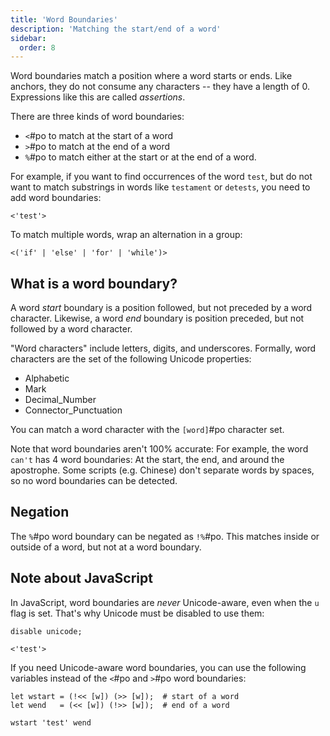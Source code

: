 ```yaml
---
title: 'Word Boundaries'
description: 'Matching the start/end of a word'
sidebar:
  order: 8
---
```


Word boundaries match a position where a word starts or ends. Like anchors, they do not consume
any characters -- they have a length of 0. Expressions like this are called _assertions_.

There are three kinds of word boundaries:

- `<`#po to match at the start of a word
- `>`#po to match at the end of a word
- `%`#po to match either at the start or at the end of a word.

For example, if you want to find occurrences of the word `test`, but do not want to match
substrings in words like `testament` or `detests`, you need to add word boundaries:

```pomsky
<'test'>
```

To match multiple words, wrap an alternation in a group:

```pomsky
<('if' | 'else' | 'for' | 'while')>
```

## What is a word boundary?

A word _start_ boundary is a position followed, but not preceded by a word character. Likewise,
a word _end_ boundary is position preceded, but not followed by a word character.

"Word characters" include letters, digits, and underscores. Formally, word characters are the set
of the following Unicode properties:

- Alphabetic
- Mark
- Decimal_Number
- Connector_Punctuation

You can match a word character with the `[word]`#po character set.

Note that word boundaries aren't 100% accurate: For example, the word `can't` has 4 word boundaries:
At the start, the end, and around the apostrophe. Some scripts (e.g. Chinese) don't separate words
by spaces, so no word boundaries can be detected.

## Negation

The `%`#po word boundary can be negated as `!%`#po. This matches inside or
outside of a word, but not at a word boundary.

## Note about JavaScript

In JavaScript, word boundaries are _never_ Unicode-aware, even when the `u` flag is set. That's why
Unicode must be disabled to use them:

```pomsky
disable unicode;

<'test'>
```

If you need Unicode-aware word boundaries, you can use the following variables instead of the
`<`#po and `>`#po word boundaries:

```pomsky
let wstart = (!<< [w]) (>> [w]);  # start of a word
let wend   = (<< [w]) (!>> [w]);  # end of a word

wstart 'test' wend
```
